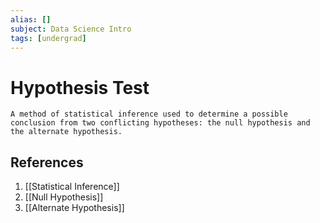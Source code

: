 ```yaml
---
alias: []
subject: Data Science Intro
tags: [undergrad]
---
```

# Hypothesis Test

```ad-note
A method of statistical inference used to determine a possible conclusion from two conflicting hypotheses: the null hypothesis and the alternate hypothesis.
```

## References
1. [[Statistical Inference]]
2. [[Null Hypothesis]]
3. [[Alternate Hypothesis]]